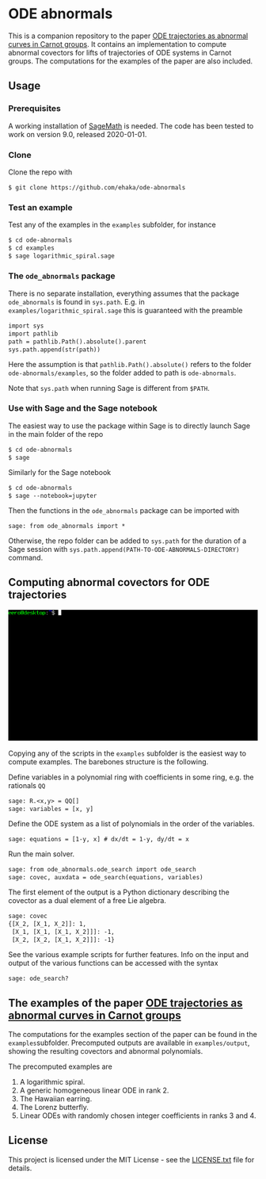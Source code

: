 # ODE abnormals

This is a companion repository to the paper [ODE trajectories as abnormal curves in Carnot groups](https://hakavuori.fi/publication/ode-abnormals/). It contains an implementation to compute abnormal covectors for lifts of trajectories of ODE systems in Carnot groups. The computations for the examples of the paper are also included.

## Usage

### Prerequisites

A working installation of [SageMath](https://www.sagemath.org/) is needed. The code has been tested to work on version 9.0, released 2020-01-01.

### Clone

Clone the repo with
```shell
$ git clone https://github.com/ehaka/ode-abnormals
```

### Test an example

Test any of the examples in the `examples` subfolder, for instance
```shell
$ cd ode-abnormals
$ cd examples
$ sage logarithmic_spiral.sage
```

### The `ode_abnormals` package

There is no separate installation, everything assumes that the package `ode_abnormals` is found in `sys.path`. E.g. in `examples/logarithmic_spiral.sage` this is guaranteed with the preamble
```
import sys
import pathlib
path = pathlib.Path().absolute().parent
sys.path.append(str(path))
```
Here the assumption is that `pathlib.Path().absolute()` refers to the folder `ode-abnormals/examples`, so the folder added to path is `ode-abnormals`.

Note that `sys.path` when running Sage is different from `$PATH`.

### Use with Sage and the Sage notebook

The easiest way to use the package within Sage is to directly launch Sage in the main folder of the repo
```shell
$ cd ode-abnormals
$ sage
```
Similarly for the Sage notebook

```shell
$ cd ode-abnormals
$ sage --notebook=jupyter
```
Then the functions in the `ode_abnormals` package can be imported with
```
sage: from ode_abnormals import *
```

Otherwise, the repo folder can be added to `sys.path` for the duration of a Sage session with `sys.path.append(PATH-TO-ODE-ABNORMALS-DIRECTORY)` command.


## Computing abnormal covectors for ODE trajectories

![](usage_sample.gif)

Copying any of the scripts in the `examples` subfolder is the easiest way to compute examples. The barebones structure is the following.

Define variables in a polynomial ring with coefficients in some ring, e.g. the rationals `QQ`
```
sage: R.<x,y> = QQ[]
sage: variables = [x, y]
```

Define the ODE system as a list of polynomials in the order of the variables.
```
sage: equations = [1-y, x] # dx/dt = 1-y, dy/dt = x
```

Run the main solver.

```
sage: from ode_abnormals.ode_search import ode_search
sage: covec, auxdata = ode_search(equations, variables)
```

The first element of the output is a Python dictionary describing the covector as a dual element of a free Lie algebra.

```
sage: covec
{[X_2, [X_1, X_2]]: 1,
 [X_1, [X_1, [X_1, X_2]]]: -1,
 [X_2, [X_2, [X_1, X_2]]]: -1}
```

See the various example scripts for further features. Info on the input and output of the various functions can be accessed with the syntax
```
sage: ode_search?
```

## The examples of the paper [ODE trajectories as abnormal curves in Carnot groups](https://hakavuori.fi/publication/ode-abnormals/)

The computations for the examples section of the paper can be found in the `examples`subfolder. Precomputed outputs are available in `examples/output`, showing the resulting covectors and abnormal polynomials.

The precomputed examples are

1. A logarithmic spiral.
2. A generic homogeneous linear ODE in rank 2.
3. The Hawaiian earring.
4. The Lorenz butterfly.
5. Linear ODEs with randomly chosen integer coefficients in ranks 3 and 4.


## License

This project is licensed under the MIT License - see the [LICENSE.txt](LICENSE.txt) file for details.

